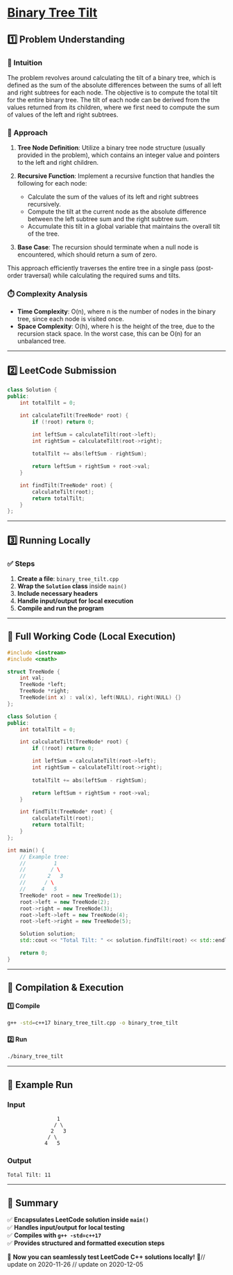 # **[Binary Tree Tilt](https://leetcode.com/problems/binary-tree-tilt/description/)**  

## **1️⃣ Problem Understanding**  
### **📌 Intuition**  
The problem revolves around calculating the tilt of a binary tree, which is defined as the sum of the absolute differences between the sums of all left and right subtrees for each node. The objective is to compute the total tilt for the entire binary tree. The tilt of each node can be derived from the values returned from its children, where we first need to compute the sum of values of the left and right subtrees.

### **🚀 Approach**  
1. **Tree Node Definition**: Utilize a binary tree node structure (usually provided in the problem), which contains an integer value and pointers to the left and right children.
  
2. **Recursive Function**: Implement a recursive function that handles the following for each node:
   - Calculate the sum of the values of its left and right subtrees recursively.
   - Compute the tilt at the current node as the absolute difference between the left subtree sum and the right subtree sum.
   - Accumulate this tilt in a global variable that maintains the overall tilt of the tree.

3. **Base Case**: The recursion should terminate when a null node is encountered, which should return a sum of zero.

This approach efficiently traverses the entire tree in a single pass (post-order traversal) while calculating the required sums and tilts.

### **⏱️ Complexity Analysis**  
- **Time Complexity**: O(n), where n is the number of nodes in the binary tree, since each node is visited once.
- **Space Complexity**: O(h), where h is the height of the tree, due to the recursion stack space. In the worst case, this can be O(n) for an unbalanced tree.

---  

## **2️⃣ LeetCode Submission**  
```cpp
class Solution {
public:
    int totalTilt = 0;

    int calculateTilt(TreeNode* root) {
        if (!root) return 0;

        int leftSum = calculateTilt(root->left);
        int rightSum = calculateTilt(root->right);
        
        totalTilt += abs(leftSum - rightSum);

        return leftSum + rightSum + root->val;
    }

    int findTilt(TreeNode* root) {
        calculateTilt(root);
        return totalTilt;
    }
};
```  

---  

## **3️⃣ Running Locally**  
### **✅ Steps**  
1. **Create a file**: `binary_tree_tilt.cpp`  
2. **Wrap the `Solution` class** inside `main()`  
3. **Include necessary headers**  
4. **Handle input/output for local execution**  
5. **Compile and run the program**  

---  

## **📝 Full Working Code (Local Execution)**  
```cpp
#include <iostream>
#include <cmath>

struct TreeNode {
    int val;
    TreeNode *left;
    TreeNode *right;
    TreeNode(int x) : val(x), left(NULL), right(NULL) {}
};

class Solution {
public:
    int totalTilt = 0;

    int calculateTilt(TreeNode* root) {
        if (!root) return 0;

        int leftSum = calculateTilt(root->left);
        int rightSum = calculateTilt(root->right);
        
        totalTilt += abs(leftSum - rightSum);

        return leftSum + rightSum + root->val;
    }

    int findTilt(TreeNode* root) {
        calculateTilt(root);
        return totalTilt;
    }
};

int main() {
    // Example tree: 
    //         1
    //        / \
    //       2   3
    //      / \
    //     4   5
    TreeNode* root = new TreeNode(1);
    root->left = new TreeNode(2);
    root->right = new TreeNode(3);
    root->left->left = new TreeNode(4);
    root->left->right = new TreeNode(5);

    Solution solution;
    std::cout << "Total Tilt: " << solution.findTilt(root) << std::endl;

    return 0;
}
```  

---  

## **🔧 Compilation & Execution**  
#### **1️⃣ Compile**  
```bash
g++ -std=c++17 binary_tree_tilt.cpp -o binary_tree_tilt
```  

#### **2️⃣ Run**  
```bash
./binary_tree_tilt
```  

---  

## **🎯 Example Run**  
### **Input**  
```
                1
               / \
              2   3
             / \
            4   5
```  
### **Output**  
```
Total Tilt: 11
```  

---  

## **📌 Summary**  
✅ **Encapsulates LeetCode solution inside `main()`**  
✅ **Handles input/output for local testing**  
✅ **Compiles with `g++ -std=c++17`**  
✅ **Provides structured and formatted execution steps**  

🚀 **Now you can seamlessly test LeetCode C++ solutions locally!** 🚀// update on 2020-11-26
// update on 2020-12-05
